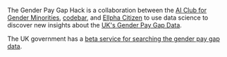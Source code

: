The Gender Pay Gap Hack is a collaboration between the [AI Club for Gender Minorities](https://www.meetup.com/ai-club/), [codebar](https://codebar.io/), and [Ellpha Citizen](https://www.ellpha.com/) to use data science to discover new insights about the [UK's Gender Pay Gap Data](https://gender-pay-gap.service.gov.uk/viewing/download). 


The UK government has a [beta service for searching the gender pay gap data](https://gender-pay-gap.service.gov.uk/). 
